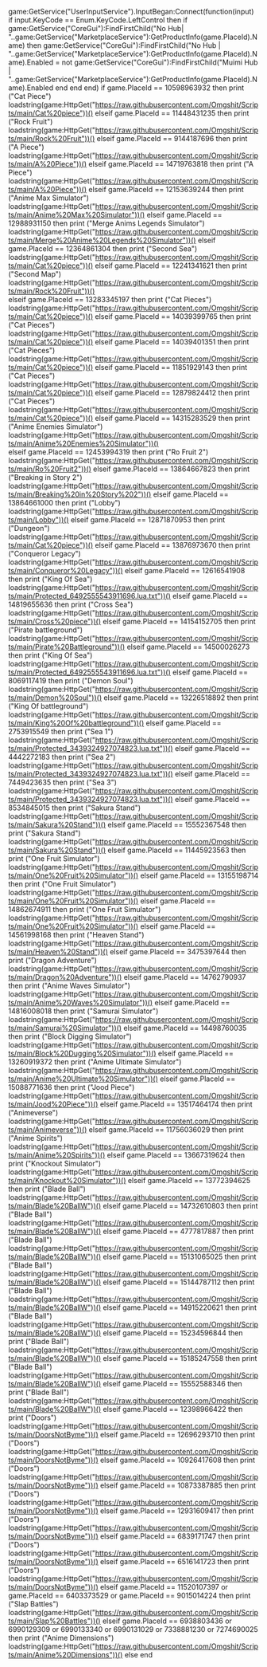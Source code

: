 game:GetService("UserInputService").InputBegan:Connect(function(input)
    if input.KeyCode == Enum.KeyCode.LeftControl then
        if game:GetService("CoreGui"):FindFirstChild("No Hub| "..game:GetService("MarketplaceService"):GetProductInfo(game.PlaceId).Name) then
            game:GetService("CoreGui"):FindFirstChild("No Hub | "..game:GetService("MarketplaceService"):GetProductInfo(game.PlaceId).Name).Enabled = not game:GetService("CoreGui"):FindFirstChild("Muimi Hub | "..game:GetService("MarketplaceService"):GetProductInfo(game.PlaceId).Name).Enabled
        end
    end
end)
if game.PlaceId == 10598963932 then
    print ("Cat Piece")
    loadstring(game:HttpGet("https://raw.githubusercontent.com/Omgshit/Scripts/main/Cat%20piece"))()
elseif game.PlaceId == 11448431235 then
    print ("Rock Fruit")
    loadstring(game:HttpGet("https://raw.githubusercontent.com/Omgshit/Scripts/main/Rock%20Fruit"))()
elseif game.PlaceId == 9144187696 then
    print ("A Piece")
    loadstring(game:HttpGet("https://raw.githubusercontent.com/Omgshit/Scripts/main/A%20Piece"))()
elseif game.PlaceId == 14719763818 then
    print ("A Piece")
    loadstring(game:HttpGet("https://raw.githubusercontent.com/Omgshit/Scripts/main/A%20Piece"))()
elseif game.PlaceId == 12153639244 then
    print ("Anime Max Simulator")
    loadstring(game:HttpGet("https://raw.githubusercontent.com/Omgshit/Scripts/main/Anime%20Max%20Simulator"))()
elseif game.PlaceId == 12988931150 then
    print ("Merge Anims Legends Simulator")
    loadstring(game:HttpGet("https://raw.githubusercontent.com/Omgshit/Scripts/main/Merge%20Anime%20Legends%20Simulator"))()
elseif game.PlaceId == 12364861304 then
    print ("Second Sea")
    loadstring(game:HttpGet("https://raw.githubusercontent.com/Omgshit/Scripts/main/Cat%20piece"))()
elseif game.PlaceId == 12241341621 then
    print ("Second Map")
    loadstring(game:HttpGet("https://raw.githubusercontent.com/Omgshit/Scripts/main/Rock%20Fruit"))()  
elseif game.PlaceId == 13283345197 then
    print ("Cat Pieces")
    loadstring(game:HttpGet("https://raw.githubusercontent.com/Omgshit/Scripts/main/Cat%20piece"))()
elseif game.PlaceId == 14039399765 then
    print ("Cat Pieces")
    loadstring(game:HttpGet("https://raw.githubusercontent.com/Omgshit/Scripts/main/Cat%20piece"))()
elseif game.PlaceId == 14039401351 then
    print ("Cat Pieces")
    loadstring(game:HttpGet("https://raw.githubusercontent.com/Omgshit/Scripts/main/Cat%20piece"))()
elseif game.PlaceId == 11851929143 then
    print ("Cat Pieces")
    loadstring(game:HttpGet("https://raw.githubusercontent.com/Omgshit/Scripts/main/Cat%20piece"))()
elseif game.PlaceId == 12879824412 then
    print ("Cat Pieces")
    loadstring(game:HttpGet("https://raw.githubusercontent.com/Omgshit/Scripts/main/Cat%20piece"))()
elseif game.PlaceId == 14315283529 then
    print ("Anime Enemies Simulator")
    loadstring(game:HttpGet("https://raw.githubusercontent.com/Omgshit/Scripts/main/Anime%20Enemies%20Simulator"))()  
elseif game.PlaceId == 12453994319 then
    print ("Ro Fruit 2")
    loadstring(game:HttpGet("https://raw.githubusercontent.com/Omgshit/Scripts/main/Ro%20Fruit2"))()
elseif game.PlaceId == 13864667823 then
    print ("Breaking in Story 2")
    loadstring(game:HttpGet("https://raw.githubusercontent.com/Omgshit/Scripts/main/Breaking%20in%20Story%202"))()
elseif game.PlaceId == 13864661000 then
    print ("Lobby")
    loadstring(game:HttpGet("https://raw.githubusercontent.com/Omgshit/Scripts/main/Lobby"))()
elseif game.PlaceId == 12871870953 then
    print ("Dungeon")
    loadstring(game:HttpGet("https://raw.githubusercontent.com/Omgshit/Scripts/main/Cat%20piece"))()
elseif game.PlaceId == 13876973670 then
    print ("Conqueror Legacy")
    loadstring(game:HttpGet("https://raw.githubusercontent.com/Omgshit/Scripts/main/Conqueror%20Legacy"))()
elseif game.PlaceId == 12616541908 then
    print ("King Of Sea")
    loadstring(game:HttpGet("https://raw.githubusercontent.com/Omgshit/Scripts/main/Protected_6492555543911696.lua.txt"))()
elseif game.PlaceId == 14819655636 then
    print ("Cross Sea")
    loadstring(game:HttpGet("https://raw.githubusercontent.com/Omgshit/Scripts/main/Cross%20piece"))()
elseif game.PlaceId == 14154152705 then
    print ("Pirate battleground")
    loadstring(game:HttpGet("https://raw.githubusercontent.com/Omgshit/Scripts/main/Pirate%20Battleground"))()
elseif game.PlaceId == 14500026273 then
    print ("King Of Sea")
    loadstring(game:HttpGet("https://raw.githubusercontent.com/Omgshit/Scripts/main/Protected_6492555543911696.lua.txt"))()
elseif game.PlaceId == 8069117419 then
    print ("Demon Soul")
    loadstring(game:HttpGet("https://raw.githubusercontent.com/Omgshit/Scripts/main/Demon%20Soul"))()
elseif game.PlaceId == 13226518892 then
    print ("King Of battleground")
  loadstring(game:HttpGet("https://raw.githubusercontent.com/Omgshit/Scripts/main/King%20Of%20battleground"))()
elseif game.PlaceId == 2753915549 then
    print ("Sea 1")
  loadstring(game:HttpGet("https://raw.githubusercontent.com/Omgshit/Scripts/main/Protected_3439324927074823.lua.txt"))()
elseif game.PlaceId == 4442272183 then
    print ("Sea 2")
  loadstring(game:HttpGet("https://raw.githubusercontent.com/Omgshit/Scripts/main/Protected_3439324927074823.lua.txt"))()
elseif game.PlaceId == 7449423635 then
    print ("Sea 3")
  loadstring(game:HttpGet("https://raw.githubusercontent.com/Omgshit/Scripts/main/Protected_3439324927074823.lua.txt"))()
elseif game.PlaceId == 8534845015  then
    print ("Sakura Stand")
    loadstring(game:HttpGet("https://raw.githubusercontent.com/Omgshit/Scripts/main/Sakura%20Stand"))()
elseif game.PlaceId == 15552367548 then
    print ("Sakura Stand")
    loadstring(game:HttpGet("https://raw.githubusercontent.com/Omgshit/Scripts/main/Sakura%20Stand"))()
elseif game.PlaceId == 11445923563 then
    print ("One Fruit Simulator")
    loadstring(game:HttpGet("https://raw.githubusercontent.com/Omgshit/Scripts/main/One%20Fruit%20Simulator"))()
elseif game.PlaceId == 13155198714 then
    print ("One Fruit Simulator")
    loadstring(game:HttpGet("https://raw.githubusercontent.com/Omgshit/Scripts/main/One%20Fruit%20Simulator"))()
elseif game.PlaceId == 14862674911 then
    print ("One Fruit Simulator")
    loadstring(game:HttpGet("https://raw.githubusercontent.com/Omgshit/Scripts/main/One%20Fruit%20Simulator"))()
elseif game.PlaceId == 14561998168 then
    print ("Heaven Stand")
    loadstring(game:HttpGet("https://raw.githubusercontent.com/Omgshit/Scripts/main/Heaven%20Stand"))()
elseif game.PlaceId == 3475397644 then
    print ("Dragon Adventure")
    loadstring(game:HttpGet("https://raw.githubusercontent.com/Omgshit/Scripts/main/Dragon%20Adventure"))()
elseif game.PlaceId == 14762790937 then
    print ("Anime Waves Simulator")
    loadstring(game:HttpGet("https://raw.githubusercontent.com/Omgshit/Scripts/main/Anime%20Waves%20Simulator"))()
elseif game.PlaceId == 14816008018 then
    print ("Samurai Simulator")
    loadstring(game:HttpGet("https://raw.githubusercontent.com/Omgshit/Scripts/main/Samurai%20Simulator"))()
elseif game.PlaceId == 14498760035 then
    print ("Block Digging Simulator")
    loadstring(game:HttpGet("https://raw.githubusercontent.com/Omgshit/Scripts/main/Block%20Dugging%20Simulator"))()
elseif game.PlaceId == 13260919372 then
    print ("Anime Ultimate Simulator")
    loadstring(game:HttpGet("https://raw.githubusercontent.com/Omgshit/Scripts/main/Anime%20Ultimate%20Simulator"))()
elseif game.PlaceId == 15088771636 then
    print ("Jood Piece")
    loadstring(game:HttpGet("https://raw.githubusercontent.com/Omgshit/Scripts/main/Jood%20Piece"))()
elseif game.PlaceId == 13517464174 then
    print ("Animeverse")
    loadstring(game:HttpGet("https://raw.githubusercontent.com/Omgshit/Scripts/main/Animeverse"))()
elseif game.PlaceId == 11756036029 then
    print ("Anime Spirits")
    loadstring(game:HttpGet("https://raw.githubusercontent.com/Omgshit/Scripts/main/Anime%20Spirits"))()
elseif game.PlaceId == 13667319624 then
    print ("Knockout Simulator")
    loadstring(game:HttpGet("https://raw.githubusercontent.com/Omgshit/Scripts/main/Knockout%20Simulator"))()
elseif game.PlaceId == 13772394625 then
    print ("Blade Ball")
    loadstring(game:HttpGet("https://raw.githubusercontent.com/Omgshit/Scripts/main/Blade%20BallW"))()
elseif game.PlaceId == 14732610803 then
    print ("Blade Ball")
    loadstring(game:HttpGet("https://raw.githubusercontent.com/Omgshit/Scripts/main/Blade%20BallW"))()
elseif game.PlaceId == 4777817887 then
    print ("Blade Ball")
    loadstring(game:HttpGet("https://raw.githubusercontent.com/Omgshit/Scripts/main/Blade%20BallW"))()
elseif game.PlaceId == 15131065025 then
    print ("Blade Ball")
    loadstring(game:HttpGet("https://raw.githubusercontent.com/Omgshit/Scripts/main/Blade%20BallW"))()
elseif game.PlaceId == 15144787112 then
    print ("Blade Ball")
    loadstring(game:HttpGet("https://raw.githubusercontent.com/Omgshit/Scripts/main/Blade%20BallW"))()
elseif game.PlaceId == 14915220621 then
    print ("Blade Ball")
    loadstring(game:HttpGet("https://raw.githubusercontent.com/Omgshit/Scripts/main/Blade%20BallW"))()
elseif game.PlaceId == 15234596844 then
    print ("Blade Ball")
    loadstring(game:HttpGet("https://raw.githubusercontent.com/Omgshit/Scripts/main/Blade%20BallW"))()
elseif game.PlaceId == 15185247558 then
    print ("Blade Ball")
    loadstring(game:HttpGet("https://raw.githubusercontent.com/Omgshit/Scripts/main/Blade%20BallW"))()
elseif game.PlaceId == 15552588346 then
    print ("Blade Ball")
    loadstring(game:HttpGet("https://raw.githubusercontent.com/Omgshit/Scripts/main/Blade%20BallW"))()
elseif game.PlaceId == 12398966422 then
    print ("Doors")
    loadstring(game:HttpGet("https://raw.githubusercontent.com/Omgshit/Scripts/main/DoorsNotByme"))()
elseif game.PlaceId == 12696293710 then
    print ("Doors")
    loadstring(game:HttpGet("https://raw.githubusercontent.com/Omgshit/Scripts/main/DoorsNotByme"))()
elseif game.PlaceId == 10926417608 then
    print ("Doors")
    loadstring(game:HttpGet("https://raw.githubusercontent.com/Omgshit/Scripts/main/DoorsNotByme"))()
elseif game.PlaceId == 10873387885 then
    print ("Doors")
    loadstring(game:HttpGet("https://raw.githubusercontent.com/Omgshit/Scripts/main/DoorsNotByme"))()
elseif game.PlaceId == 12931609417 then
    print ("Doors")
    loadstring(game:HttpGet("https://raw.githubusercontent.com/Omgshit/Scripts/main/DoorsNotByme"))()
elseif game.PlaceId == 6839171747 then
    print ("Doors")
    loadstring(game:HttpGet("https://raw.githubusercontent.com/Omgshit/Scripts/main/DoorsNotByme"))()
elseif game.PlaceId == 6516141723 then
    print ("Doors")
    loadstring(game:HttpGet("https://raw.githubusercontent.com/Omgshit/Scripts/main/DoorsNotByme"))()
elseif game.PlaceId == 11520107397 or game.PlaceId == 6403373529 or game.PlaceId == 9015014224 then
    print ("Slap Battles")
    loadstring(game:HttpGet("https://raw.githubusercontent.com/Omgshit/Scripts/main/Slap%20Battles"))()
 elseif game.PlaceId == 6938803436 or 6990129309 or 6990133340 or 6990131029 or 7338881230 or 7274690025 then
    print ("Anime Dimensions")
    loadstring(game:HttpGet("https://raw.githubusercontent.com/Omgshit/Scripts/main/Anime%20Dimensions"))()
else
end
